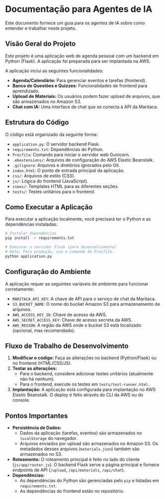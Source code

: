 # Documentação para Agentes de IA

Este documento fornece um guia para os agentes de IA sobre como entender e trabalhar neste projeto.

## Visão Geral do Projeto

Este projeto é uma aplicação web de agenda pessoal com um backend em Python (Flask). A aplicação foi preparada para ser implantada na AWS.

A aplicação inclui as seguintes funcionalidades:

*   **Agenda/Calendário:** Para gerenciar eventos e tarefas (frontend).
*   **Banco de Questões e Quizzes:** Funcionalidades de frontend para aprendizado.
*   **Upload de Materiais:** Os usuários podem fazer upload de arquivos, que são armazenados no Amazon S3.
*   **Chat com IA:** Uma interface de chat que se conecta à API da Maritaca.

## Estrutura do Código

O código está organizado da seguinte forma:

*   `application.py`: O servidor backend Flask.
*   `requirements.txt`: Dependências do Python.
*   `Procfile`: Comando para iniciar o servidor web Gunicorn.
*   `.ebextensions/`: Arquivos de configuração do AWS Elastic Beanstalk.
*   `.gitignore`: Arquivos e diretórios ignorados pelo Git.
*   `index.html`: O ponto de entrada principal da aplicação.
*   `css/`: Arquivos de estilo (CSS).
*   `js/`: Lógica do frontend (JavaScript).
*   `views/`: Templates HTML para as diferentes seções.
*   `tests/`: Testes unitários para o frontend.

## Como Executar a Aplicação

Para executar a aplicação localmente, você precisará ter o Python e as dependências instaladas:

```bash
# Instalar dependências
pip install -r requirements.txt

# Executar o servidor Flask (para desenvolvimento)
# Nota: Para produção, use o comando do Procfile.
python application.py
```

## Configuração do Ambiente

A aplicação requer as seguintes variáveis de ambiente para funcionar corretamente:

*   `MARITACA_API_KEY`: A chave de API para o serviço de chat da Maritaca.
*   `S3_BUCKET_NAME`: O nome do bucket Amazon S3 para armazenamento de arquivos.
*   `AWS_ACCESS_KEY_ID`: Chave de acesso da AWS.
*   `AWS_SECRET_ACCESS_KEY`: Chave de acesso secreta da AWS.
*   `AWS_REGION`: A região da AWS onde o bucket S3 está localizado (opcional, mas recomendado).

## Fluxo de Trabalho de Desenvolvimento

1.  **Modificar o código:** Faça as alterações no backend (Python/Flask) ou no frontend (HTML/CSS/JS).
2.  **Testar as alterações:**
    *   Para o backend, considere adicionar testes unitários (atualmente não há nenhum).
    *   Para o frontend, execute os testes em `tests/test-runner.html`.
3.  **Implantação:** A aplicação está configurada para implantação no AWS Elastic Beanstalk. O deploy é feito através do CLI da AWS ou do console.

## Pontos Importantes

*   **Persistência de Dados:**
    *   Dados da aplicação (tarefas, eventos) são armazenados no `localStorage` do navegador.
    *   Arquivos enviados por upload são armazenados no Amazon S3. Os metadados desses arquivos (`materials.json`) também são armazenados no S3.
*   **Roteamento:** O roteamento principal é feito no lado do cliente (`js/app/router.js`). O backend Flask serve a página principal e fornece endpoints de API (`/upload`, `/api/materials`, `/api/chat`).
*   **Dependências:**
    *   As dependências do Python são gerenciadas pelo `pip` e listadas em `requirements.txt`.
    *   As dependências do frontend estão no repositório.
